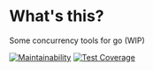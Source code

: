 # What's this?

Some concurrency tools for go (WIP)

[![Maintainability](https://api.codeclimate.com/v1/badges/f35afb56552e93b36cee/maintainability)](https://codeclimate.com/github/ebarti/concurrency-utils/maintainability)  [![Test Coverage](https://api.codeclimate.com/v1/badges/f35afb56552e93b36cee/test_coverage)](https://codeclimate.com/github/ebarti/concurrency-utils/test_coverage)
